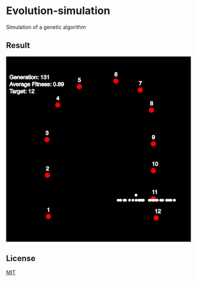 # Evolution-simulation

Simulation of a genetic algorithm

## Result

![App Screenshot](genetic.gif)

  
## License

[MIT](https://choosealicense.com/licenses/mit/)

  
